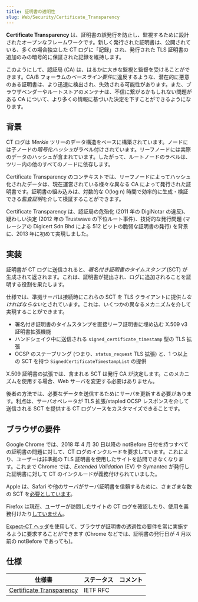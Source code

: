 ```yaml
---
title: 証明書の透明性
slug: Web/Security/Certificate_Transparency
---
```

**Certificate Transparency** は、証明書の誤発行を防止し、監視するために設計されたオープンなフレームワークです。新しく発行された証明書は、公開されている、多くの場合独立した CT ログに「記録」され、発行された TLS 証明書の追加のみの暗号的に保証された記録を維持します。

このようにして、認証局 (CA) は、はるかに大きな監視と監督を受けることができます。CA/B フォーラムの*ベースライン要件*に違反するような、潜在的に悪意のある証明書は、より迅速に検出され、失効される可能性があります。また、ブラウザベンダーやルートストアのメンテナは、不信に繋がるかもしれない問題がある CA について、より多くの情報に基づいた決定を下すことができるようになります。

## 背景

CT ログは _Merkle_ ツリーのデータ構造をベースに構築されています。ノードには子ノードの*暗号化ハッシュ*がラベル付けされています。リーフノードには実際のデータのハッシュが含まれています。したがって、ルートノードのラベルは、ツリー内の他のすべてのノードに依存します。

Certificate Transparency のコンテキストでは、リーフノードによってハッシュ化されたデータは、現在運営されている様々な異なる CA によって発行された証明書です。証明書の組み込みは、対数的な O(log n) 時間で効率的に生成・検証できる*監査証明*を介して検証することができます。

Certificate Transparency は、認証局の危殆化 (2011 年の DigiNotar の違反)、疑わしい決定 (2012 年の Trustwave の下位ルート事件)、技術的な発行問題 (マレーシアの Digicert Sdn Bhd による 512 ビットの脆弱な証明書の発行) を背景に、2013 年に初めて実現しました。

## 実装

証明書が CT ログに送信されると、_署名付き証明書のタイムスタンプ_ (SCT) が生成されて返されます。これは、証明書が提出され、ログに追加されることを証明する役割を果たします。

仕様では、準拠サーバは接続時にこれらの SCT を TLS クライアントに提供*しなければならない*とされています。これは、いくつかの異なるメカニズムを介して実現することができます。

- 署名付き証明書のタイムスタンプを直接リーフ証明書に埋め込む X.509 v3 証明書拡張機能
- ハンドシェイク中に送信される `signed_certificate_timestamp` 型の TLS 拡張
- OCSP のステープリング (つまり、`status_request` TLS 拡張) と、1 つ以上の SCT を持つ `SignedCertificateTimestampList` の提供

X.509 証明書の拡張では、含まれる SCT は発行 CA が決定します。このメカニズムを使用する場合、Web サーバを変更する必要はありません。

後者の方法では、必要なデータを送信するためにサーバを更新する必要があります。利点は、サーバオペレータが TLS 拡張/stapled OCSP レスポンスを介して送信される SCT を提供する CT ログソースをカスタマイズできることです。

## ブラウザの要件

Google Chrome では、2018 年 4 月 30 日以降の notBefore 日付を持つすべての証明書の問題に対して、CT ログのインクルードを要求しています。これにより、ユーザーは非準拠の TLS 証明書を使用したサイトを訪問できなくなります。これまで Chrome では、_Extended Validation_ (EV) や Symantec が発行した証明書に対して CT のインクルードが義務付けられていました。

Apple は、Safari や他のサーバがサーバ証明書を信頼するために、さまざまな数の SCT を[必要としています](https://support.apple.com/ja-jp/HT205280)。

Firefox は現在、ユーザーが訪問したサイトの CT ログを確認したり、使用を義務付けたり[していません](https://bugzilla.mozilla.org/show_bug.cgi?id=1281469)。

[Expect-CT ヘッダ](/ja/docs/Web/HTTP/Headers/Expect-CT)を使用して、ブラウザが証明書の透過性の要件を常に実施するように要求することができます (Chrome などでは、証明書の発行日が 4 月以前の notBefore であっても)。

## 仕様

| 仕様書                                                          | ステータス | コメント |
| --------------------------------------------------------------- | ---------- | -------- |
| [Certificate Transparency](https://tools.ietf.org/html/rfc6962) | IETF RFC   |          |
